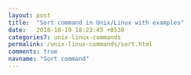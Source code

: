 ```yaml
---
layout: post
title:  "Sort command in Unix/Linux with examples"
date:   2018-10-19 18:23:45 +0530
categories7: unix-linux-commands
permalink: /unix-linux-commands/sort.html
comments: true
navname: "Sort command"
---
```




